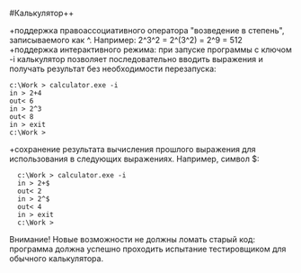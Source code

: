 #Калькулятор++

+поддержка правоассоциативного оператора "возведение в степень", записываемого как ^. Например: 2^3^2 = 2^(3^2) = 2^9 = 512
+поддержка интерактивного режима: при запуске программы с ключом -i калькулятор позволяет последовательно вводить выражения и получать результат без необходимости перезапуска:

    c:\Work > calculator.exe -i
    in > 2+4
    out< 6
    in > 2^3
    out< 8
    in > exit
    c:\Work >

+сохранение результата вычисления прошлого выражения для использования в следующих выражениях. Например, символ $:

      c:\Work > calculator.exe -i
      in > 2+$
      out< 2
      in > 2^$
      out< 4 
      in > exit
      c:\Work >

Внимание! Новые возможности не должны ломать старый код: программа должна успешно проходить испытание тестировщиком для обычного калькулятора.
